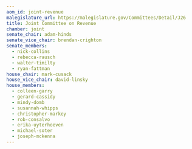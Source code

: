 ```yaml
---
aom_id: joint-revenue
malegislature_url: https://malegislature.gov/Committees/Detail/J26
title: Joint Committee on Revenue
chamber: joint
senate_chair: adam-hinds
senate_vice_chair: brendan-crighton
senate_members:
  - nick-collins
  - rebecca-rausch
  - walter-timilty
  - ryan-fattman
house_chair: mark-cusack
house_vice_chair: david-linsky
house_members:
  - colleen-garry
  - gerard-cassidy
  - mindy-domb
  - susannah-whipps
  - christopher-markey
  - rob-consalvo
  - erika-uyterhoeven
  - michael-soter
  - joseph-mckenna
---
```

